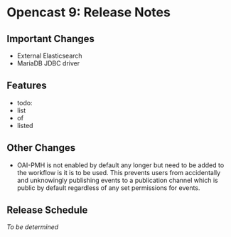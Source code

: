 Opencast 9: Release Notes
=========================

Important Changes
-----------------

- External Elasticsearch
- MariaDB JDBC driver


Features
--------

- todo:
- list
- of
- listed


Other Changes
-------------

- OAI-PMH is not enabled by default any longer but need to be added to the workflow is it is to be used.
  This prevents users from accidentally and unknowingly publishing events to a publication channel which is public by
  default regardless of any set permissions for events.


Release Schedule
----------------

*To be determined*
